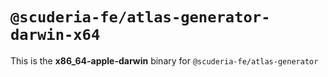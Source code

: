 # `@scuderia-fe/atlas-generator-darwin-x64`

This is the **x86_64-apple-darwin** binary for `@scuderia-fe/atlas-generator`
